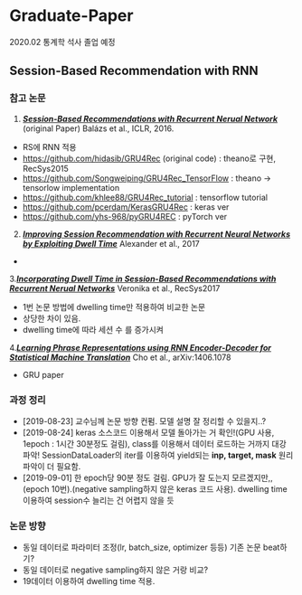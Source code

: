 # Graduate-Paper
2020.02 통계학 석사 졸업 예정

## Session-Based Recommendation with RNN
### 참고 논문
1. [***Session-Based Recommendations with Recurrent Nerual Network***](https://arxiv.org/pdf/1511.06939.pdf) (original Paper)
Balázs et al., ICLR, 2016.
- RS에 RNN 적용
- https://github.com/hidasib/GRU4Rec (original code) : theano로 구현, RecSys2015
- https://github.com/Songweiping/GRU4Rec_TensorFlow : theano -> tensorlow implementation
- https://github.com/khlee88/GRU4Rec_tutorial : tensorflow tutorial
- https://github.com/pcerdam/KerasGRU4Rec : keras ver
- https://github.com/yhs-968/pyGRU4REC : pyTorch ver
  
2. [***Improving Session Recommendation with Recurrent Neural Networks by Exploiting Dwell Time***](https://arxiv.org/pdf/1706.10231.pdf)
Alexander et al., 2017
- 

3.[***Incorporating Dwell Time in Session-Based Recommendations with Recurrent Nerual Networks***](http://ceur-ws.org/Vol-1922/paper11.pdf)
Veronika et al., RecSys2017
- 1번 논문 방법에 dwelling time만 적용하여 비교한 논문
- 상당한 차이 있음.
- dwelling time에 따라 세션 수 를 증가시켜 

4.[***Learning Phrase Representations using RNN Encoder-Decoder for Statistical Machine Translation***](https://arxiv.org/pdf/1406.1078.pdf) Cho et al., arXiv:1406.1078
- GRU paper


### 과정 정리
- [2019-08-23] 교수님께 논문 방향 컨펌. 모델 설명 잘 정리할 수 있을지..?
- [2019-08-24] keras 소스코드 이용해서 모델 돌아가는 거 확인!(GPU 사용, 1epoch : 1시간 30분정도 걸림), class를 이용해서 데이터 로드하는 거까지 대강 파악! SessionDataLoader의 iter를 이용하여 yield되는 **inp, target, mask** 원리 파악이 더 필요함.
- [2019-09-01] 한 epoch당 90분 정도 걸림. GPU가 잘 도는지 모르겠지만,, (epoch 10번).(negative sampling하지 않은 keras 코드 사용). dwelling time 이용하여 session수 늘리는 건 어렵지 않을 듯

### 논문 방향
- 동일 데이터로 파라미터 조정(lr, batch_size, optimizer 등등) 기존 논문 beat하기?
- 동일 데이터로 negative sampling하지 않은 거랑 비교?
- 19데이터 이용하여 dwelling time 적용.

